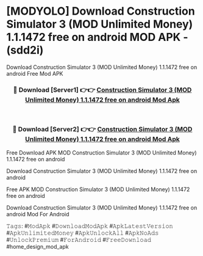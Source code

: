 # [MODYOLO] Download Construction Simulator 3 (MOD Unlimited Money) 1.1.1472 free on android MOD APK - (sdd2i)
Download Construction Simulator 3 (MOD Unlimited Money) 1.1.1472 free on android Free Mod APK

<div align="center">
<h3>🔴 Download [Server1] 👉👉 <a href="https://apk-comot.site?title=Construction_Simulator_3_(MOD_Unlimited_Money)_1.1.1472_free_on_android">Construction Simulator 3 (MOD Unlimited Money) 1.1.1472 free on android Mod Apk</a></h3><br>

<h3>🔴 Download [Server2] 👉👉 <a href="https://apk-comot.site?title=Construction_Simulator_3_(MOD_Unlimited_Money)_1.1.1472_free_on_android">Construction Simulator 3 (MOD Unlimited Money) 1.1.1472 free on android Mod Apk</a></h3>
</div>


Free Download APK MOD Construction Simulator 3 (MOD Unlimited Money) 1.1.1472 free on android

Download Construction Simulator 3 (MOD Unlimited Money) 1.1.1472 free on android 

Free APK MOD Construction Simulator 3 (MOD Unlimited Money) 1.1.1472 free on android 

Download Construction Simulator 3 (MOD Unlimited Money) 1.1.1472 free on android Mod For Android

𝚃𝚊𝚐𝚜: #𝙼𝚘𝚍𝙰𝚙𝚔 #𝙳𝚘𝚠𝚗𝚕𝚘𝚊𝚍𝙼𝚘𝚍𝙰𝚙𝚔 #𝙰𝚙𝚔𝙻𝚊𝚝𝚎𝚜𝚝𝚅𝚎𝚛𝚜𝚒𝚘𝚗 #𝙰𝚙𝚔𝚄𝚗𝚕𝚒𝚖𝚒𝚝𝚎𝚍𝙼𝚘𝚗𝚎𝚢 #𝙰𝚙𝚔𝚄𝚗𝚕𝚘𝚌𝚔𝙰𝚕𝚕 #𝙰𝚙𝚔𝙽𝚘𝙰𝚍𝚜 #𝚄𝚗𝚕𝚘𝚌𝚔𝙿𝚛𝚎𝚖𝚒𝚞𝚖 #𝙵𝚘𝚛𝙰𝚗𝚍𝚛𝚘𝚒𝚍 #𝙵𝚛𝚎𝚎𝙳𝚘𝚠𝚗𝚕𝚘𝚊𝚍 #home_design_mod_apk